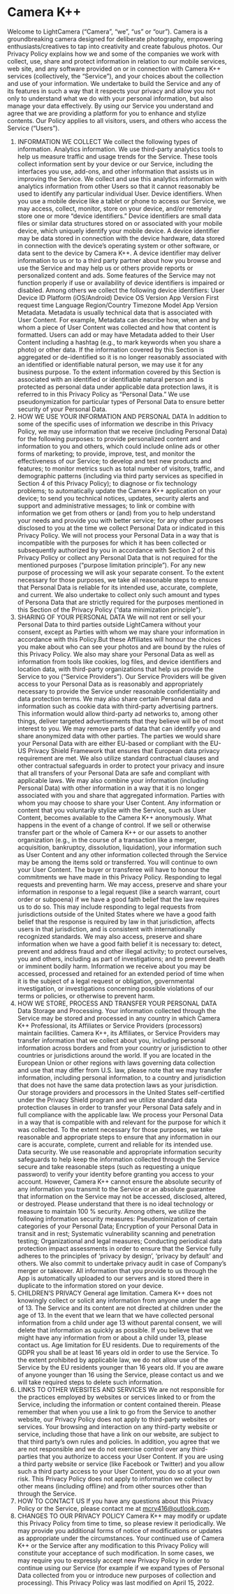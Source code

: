 # Camera K++

Welcome to LightCamera (“Camera”, “we”, “us” or “our”). Camera is a groundbreaking camera designed for deliberate photography, empowering enthusiasts/creatives to tap into creativity and create fabulous photos.
Our Privacy Policy explains how we and some of the companies we work with collect, use, share and protect information in relation to our mobile services, web site, and any software provided on or in connection with Camera K++ services (collectively, the “Service”), and your choices about the collection and use of your information. We undertake to build the Service and any of its features in such a way that it respects your privacy and allow you not only to understand what we do with your personal information, but also manage your data effectively.
By using our Service you understand and agree that we are providing a platform for you to enhance and stylize contents.
Our Policy applies to all visitors, users, and others who access the Service (“Users”).
1. INFORMATION WE COLLECT
We collect the following types of information.
Analytics information. We use third-party analytics tools to help us measure traffic and usage trends for the Service. These tools collect information sent by your device or our Service, including the interfaces you use, add-ons, and other information that assists us in improving the Service. We collect and use this analytics information with analytics information from other Users so that it cannot reasonably be used to identify any particular individual User.
Device identifiers. When you use a mobile device like a tablet or phone to access our Service, we may access, collect, monitor, store on your device, and/or remotely store one or more “device identifiers.” Device identifiers are small data files or similar data structures stored on or associated with your mobile device, which uniquely identify your mobile device. A device identifier may be data stored in connection with the device hardware, data stored in connection with the device’s operating system or other software, or data sent to the device by Camera K++.
A device identifier may deliver information to us or to a third party partner about how you browse and use the Service and may help us or others provide reports or personalized content and ads. Some features of the Service may not function properly if use or availability of device identifiers is impaired or disabled.
Among others we collect the following device identifiers:
User Device ID
Platform (iOS/Android)
Device OS Version
App Version
First request time
Language
Region/Country
Timezone
Model
App Version
Metadata. Metadata is usually technical data that is associated with User Content. For example, Metadata can describe how, when and by whom a piece of User Content was collected and how that content is formatted.
Users can add or may have Metadata added to their User Content including a hashtag (e.g., to mark keywords when you share a photo) or other data.
If the information covered by this Section is aggregated or de-identified so it is no longer reasonably associated with an identified or identifiable natural person, we may use it for any business purpose. To the extent information covered by this Section is associated with an identified or identifiable natural person and is protected as personal data under applicable data protection laws, it is referred to in this Privacy Policy as “Personal Data.” We use pseudonymization for particular types of Personal Data to ensure better security of your Personal Data.
2. HOW WE USE YOUR INFORMATION AND PERSONAL DATA
In addition to some of the specific uses of information we describe in this Privacy Policy, we may use information that we receive (including Personal Data) for the following purposes:
to provide personalized content and information to you and others, which could include online ads or other forms of marketing;
to provide, improve, test, and monitor the effectiveness of our Service;
to develop and test new products and features;
to monitor metrics such as total number of visitors, traffic, and demographic patterns (including via third party services as specified in Section 4 of this Privacy Policy);
to diagnose or fix technology problems;
to automatically update the Camera K++ application on your device;
to send you technical notices, updates, security alerts and support and administrative messages;
to link or combine with information we get from others or (and) from you to help understand your needs and provide you with better service;
for any other purposes disclosed to you at the time we collect Personal Data or indicated in this Privacy Policy.
We will not process your Personal Data in a way that is incompatible with the purposes for which it has been collected or subsequently authorized by you in accordance with Section 2 of this Privacy Policy or collect any Personal Data that is not required for the mentioned purposes (“purpose limitation principle”). For any new purpose of processing we will ask your separate consent. To the extent necessary for those purposes, we take all reasonable steps to ensure that Personal Data is reliable for its intended use, accurate, complete, and current. We also undertake to collect only such amount and types of Persona Data that are strictly required for the purposes mentioned in this Section of the Privacy Policy (“data minimization principle”).
3. SHARING OF YOUR PERSONAL DATA
We will not rent or sell your Personal Data to third parties outside LightCamera without your consent, except as Parties with whom we may share your information in accordance with this Policy.But these Affiliates will honour the choices you make about who can see your photos and are bound by the rules of this Privacy Policy.
We also may share your Personal Data as well as information from tools like cookies, log files, and device identifiers and location data, with third-party organizations that help us provide the Service to you (“Service Providers”). Our Service Providers will be given access to your Personal Data as is reasonably and appropriately necessary to provide the Service under reasonable confidentiality and data protection terms.
We may also share certain Personal data and information such as cookie data with third-party advertising partners. This information would allow third-party ad networks to, among other things, deliver targeted advertisements that they believe will be of most interest to you.
We may remove parts of data that can identify you and share anonymized data with other parties.
The parties we would share your Personal Data with are either EU-based or compliant with the EU-US Privacy Shield Framework that ensures that European data privacy requirement are met. We also utilize standard contractual clauses and other contractual safeguards in order to protect your privacy and insure that all transfers of your Personal Data are safe and compliant with applicable laws.
We may also combine your information (including Personal Data) with other information in a way that it is no longer associated with you and share that aggregated information.
Parties with whom you may choose to share your User Content. Any information or content that you voluntarily stylize with the Service, such as User Content, becomes available to the Camera K++ anonymously.
What happens in the event of a change of control. If we sell or otherwise transfer part or the whole of Camera K++ or our assets to another organization (e.g., in the course of a transaction like a merger, acquisition, bankruptcy, dissolution, liquidation), your information such as User Content and any other information collected through the Service may be among the items sold or transferred. You will continue to own your User Content. The buyer or transferee will have to honour the commitments we have made in this Privacy Policy.
Responding to legal requests and preventing harm. We may access, preserve and share your information in response to a legal request (like a search warrant, court order or subpoena) if we have a good faith belief that the law requires us to do so. This may include responding to legal requests from jurisdictions outside of the United States where we have a good faith belief that the response is required by law in that jurisdiction, affects users in that jurisdiction, and is consistent with internationally recognized standards. We may also access, preserve and share information when we have a good faith belief it is necessary to: detect, prevent and address fraud and other illegal activity; to protect ourselves, you and others, including as part of investigations; and to prevent death or imminent bodily harm. Information we receive about you may be accessed, processed and retained for an extended period of time when it is the subject of a legal request or obligation, governmental investigation, or investigations concerning possible violations of our terms or policies, or otherwise to prevent harm.
4. HOW WE STORE, PROCESS AND TRANSFER YOUR PERSONAL DATA
Data Storage and Processing. Your information collected through the Service may be stored and processed in any country in which Camera K++ Professional, its Affiliates or Service Providers (processors) maintain facilities.
Camera K++, its Affiliates, or Service Providers may transfer information that we collect about you, including personal information across borders and from your country or jurisdiction to other countries or jurisdictions around the world. If you are located in the European Union or other regions with laws governing data collection and use that may differ from U.S. law, please note that we may transfer information, including personal information, to a country and jurisdiction that does not have the same data protection laws as your jurisdiction. Our storage providers and processors in the United States self-certified under the Privacy Shield program and we utilize standard data protection clauses in order to transfer your Personal Data safely and in full compliance with the applicable law.
We process your Personal Data in a way that is compatible with and relevant for the purpose for which it was collected. To the extent necessary for those purposes, we take reasonable and appropriate steps to ensure that any information in our care is accurate, complete, current and reliable for its intended use.
Data security. We use reasonable and appropriate information security safeguards to help keep the information collected through the Service secure and take reasonable steps (such as requesting a unique password) to verify your identity before granting you access to your account. However, Camera K++ cannot ensure the absolute security of any information you transmit to the Service or an absolute guarantee that information on the Service may not be accessed, disclosed, altered, or destroyed. Please understand that there is no ideal technology or measure to maintain 100 % security. Among others, we utilize the following information security measures:
Pseudominization of certain categories of your Personal Data;
Encryption of your Personal Data in transit and in rest;
Systematic vulnerability scanning and penetration testing;
Organizational and legal measures;
Conducting periodical data protection impact assessments in order to ensure that the Service fully adheres to the principles of ‘privacy by design’, ‘privacy by default’ and others. We also commit to undertake privacy audit in case of Company’s merger or takeover.
All information that you provide to us through the App is automatically uploaded to our servers and is stored there in duplicate to the information stored on your device.
5. CHILDREN’S PRIVACY
General age limitation. Camera K++ does not knowingly collect or solicit any information from anyone under the age of 13. The Service and its content are not directed at children under the age of 13. In the event that we learn that we have collected personal information from a child under age 13 without parental consent, we will delete that information as quickly as possible. If you believe that we might have any information from or about a child under 13, please contact us.
Age limitation for EU residents. Due to requirements of the GDPR you shall be at least 16 years old in order to use the Service. To the extent prohibited by applicable law, we do not allow use of the Service by the EU residents younger than 16 years old. If you are aware of anyone younger than 16 using the Service, please contact us and we will take required steps to delete such information.
6. LINKS TO OTHER WEBSITES AND SERVICES
We are not responsible for the practices employed by websites or services linked to or from the Service, including the information or content contained therein. Please remember that when you use a link to go from the Service to another website, our Privacy Policy does not apply to third-party websites or services. Your browsing and interaction on any third-party website or service, including those that have a link on our website, are subject to that third party’s own rules and policies. In addition, you agree that we are not responsible and we do not exercise control over any third-parties that you authorize to access your User Content. If you are using a third party website or service (like Facebook or Twitter) and you allow such a third party access to your User Content, you do so at your own risk. This Privacy Policy does not apply to information we collect by other means (including offline) and from other sources other than through the Service.
7. HOW TO CONTACT US
If you have any questions about this Privacy Policy or the Service, please contact me at mcry416@outlook.com.
8. CHANGES TO OUR PRIVACY POLICY
Camera K++ may modify or update this Privacy Policy from time to time, so please review it periodically. We may provide you additional forms of notice of modifications or updates as appropriate under the circumstances. Your continued use of Camera K++ or the Service after any modification to this Privacy Policy will constitute your acceptance of such modification. In some cases, we may require you to expressly accept new Privacy Policy in order to continue using our Service (for example if we expand types of Personal Data collected from you or introduce new purposes of collection and processing).
This Privacy Policy was last modified on April 15, 2022.
